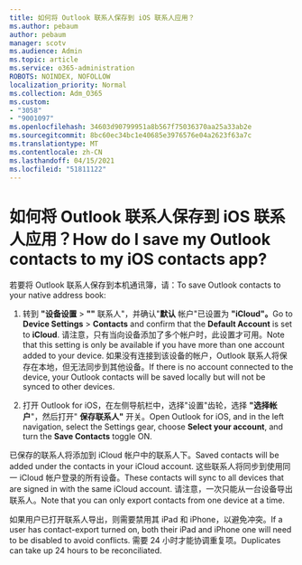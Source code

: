 ```yaml
---
title: 如何将 Outlook 联系人保存到 iOS 联系人应用？
ms.author: pebaum
author: pebaum
manager: scotv
ms.audience: Admin
ms.topic: article
ms.service: o365-administration
ROBOTS: NOINDEX, NOFOLLOW
localization_priority: Normal
ms.collection: Adm_O365
ms.custom:
- "3058"
- "9001097"
ms.openlocfilehash: 34603d90799951a8b567f75036370aa25a33ab2e
ms.sourcegitcommit: 8bc60ec34bc1e40685e3976576e04a2623f63a7c
ms.translationtype: MT
ms.contentlocale: zh-CN
ms.lasthandoff: 04/15/2021
ms.locfileid: "51811122"
---
```

# <a name="how-do-i-save-my-outlook-contacts-to-my-ios-contacts-app"></a><span data-ttu-id="78739-102">如何将 Outlook 联系人保存到 iOS 联系人应用？</span><span class="sxs-lookup"><span data-stu-id="78739-102">How do I save my Outlook contacts to my iOS contacts app?</span></span>

<span data-ttu-id="78739-103">若要将 Outlook 联系人保存到本机通讯簿，请：</span><span class="sxs-lookup"><span data-stu-id="78739-103">To save Outlook contacts to your native address book:</span></span>
 
1. <span data-ttu-id="78739-104">转到 **"设备设置**  >  **""** 联系人"，并确认"**默认** 帐户"已设置为 **"iCloud"。**</span><span class="sxs-lookup"><span data-stu-id="78739-104">Go to **Device Settings** > **Contacts** and confirm that the **Default Account** is set to **iCloud**.</span></span> <span data-ttu-id="78739-105">请注意，只有当向设备添加了多个帐户时，此设置才可用。</span><span class="sxs-lookup"><span data-stu-id="78739-105">Note that this setting is only be available if you have more than one account added to your device.</span></span> <span data-ttu-id="78739-106">如果没有连接到该设备的帐户，Outlook 联系人将保存在本地，但无法同步到其他设备。</span><span class="sxs-lookup"><span data-stu-id="78739-106">If there is no account connected to the device, your Outlook contacts will be saved locally but will not be synced to other devices.</span></span>
 
2. <span data-ttu-id="78739-107">打开 Outlook for iOS，在左侧导航栏中，选择"设置"齿轮，选择 **"选择帐户**"，然后打开" **保存联系人"** 开关。</span><span class="sxs-lookup"><span data-stu-id="78739-107">Open Outlook for iOS, and in the left navigation, select the Settings gear, choose **Select your account**, and turn the **Save Contacts** toggle ON.</span></span>
 
<span data-ttu-id="78739-108">已保存的联系人将添加到 iCloud 帐户中的联系人下。</span><span class="sxs-lookup"><span data-stu-id="78739-108">Saved contacts will be added under the contacts in your iCloud account.</span></span> <span data-ttu-id="78739-109">这些联系人将同步到使用同一 iCloud 帐户登录的所有设备。</span><span class="sxs-lookup"><span data-stu-id="78739-109">These contacts will sync to all devices that are signed in with the same iCloud account.</span></span> <span data-ttu-id="78739-110">请注意，一次只能从一台设备导出联系人。</span><span class="sxs-lookup"><span data-stu-id="78739-110">Note that you can only export contacts from one device at a time.</span></span>
 
<span data-ttu-id="78739-111">如果用户已打开联系人导出，则需要禁用其 iPad 和 iPhone，以避免冲突。</span><span class="sxs-lookup"><span data-stu-id="78739-111">If a user has contact-export turned on, both their iPad and iPhone one will need to be disabled to avoid conflicts.</span></span> <span data-ttu-id="78739-112">需要 24 小时才能协调重复项。</span><span class="sxs-lookup"><span data-stu-id="78739-112">Duplicates can take up 24 hours to be reconciliated.</span></span>